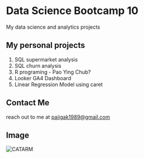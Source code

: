 # Data Science Bootcamp 10
My data science and analytics projects

## My personal projects

1. SQL supermarket analysis
2. SQL churn analysis
3. R programing - Pao Ying Chub?
4. Looker GA4 Dashboard
5. Linear Regression Model using caret

## Contact Me
reach out to me at paiigak1989@gmail.com

## Image
![CATARM](https://catarmdev.wordpress.com/wp-content/uploads/2024/10/devarm.png)
